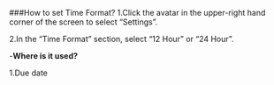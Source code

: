 ###How to set Time Format?
1.Click the avatar in the upper-right hand corner of the screen to select “Settings”.

2.In the “Time Format” section, select “12 Hour” or “24 Hour”.


-**Where is it used?**

1.Due date

